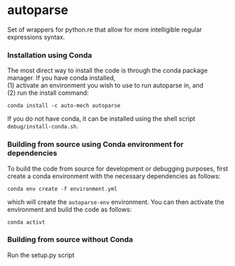 # autoparse

Set of wrappers for python.re that allow for more intelligible regular expressions syntax.

### Installation using Conda

The most direct way to install the code is through the conda package manager.
If you have conda installed,  
(1) activate an environment you wish to use to run autoparse in, and  
(2) run the install command:
```
conda install -c auto-mech autoparse
```
If you do not have conda, it can be installed using the shell script
`debug/install-conda.sh`.

### Building from source using Conda environment for dependencies

To build the code from source for development or debugging purposes, first
create a conda environment with the necessary dependencies as follows:
```
conda env create -f environment.yml
```
which will create the `autoparse-env` environment.
You can then activate the environment and build the code as follows:
```
conda activt
```

### Building from source without Conda

Run the setup.py script
